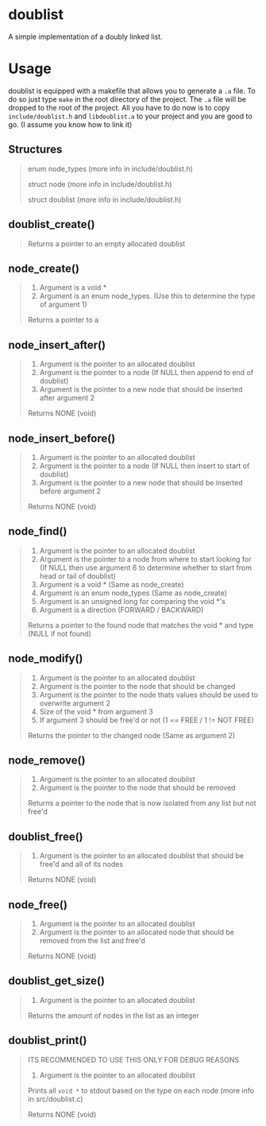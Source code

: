# doublist
A simple implementation of a doubly linked list.

# Usage
doublist is equipped with a makefile that allows you to generate a `.a` file.
To do so just type `make` in the root directory of the project.
The `.a` file will be dropped to the root of the project.
All you have to do now is to copy `include/doublist.h` and `libdoublist.a` to your project and you are good to go. (I assume you know how to link it)

## Structures
>
> enum node_types (more info in include/doublist.h)
>
> struct node (more info in include/doublist.h)
> 
> struct doublist (more info in include/doublist.h)


## doublist_create() 
> Returns a pointer to an empty allocated doublist
>

## node_create()
> 1. Argument is a void \*
> 2. Argument is an enum node_types. (Use this to determine the type of argument 1)
>
> Returns a pointer to a 

## node_insert_after()
> 1. Argument is the pointer to an allocated doublist
> 2. Argument is the pointer to a node (If NULL then append to end of doublist)
> 3. Argument is the pointer to a new node that should be inserted after argument 2
>
> Returns NONE (void)

## node_insert_before()
> 1. Argument is the pointer to an allocated doublist
> 2. Argument is the pointer to a node (If NULL then insert to start of doublist)
> 3. Argument is the pointer to a new node that should be inserted before argument 2
>
> Returns NONE (void)

## node_find()
> 1. Argument is the pointer to an allocated doublist
> 2. Argument is the pointer to a node from where to start looking for (If NULL then use argument 6 to determine whether to start from head or tail of doublist)
> 3. Argument is a void * (Same as node_create)
> 4. Argument is an enum node_types (Same as node_create)
> 5. Argument is an unsigned long for comparing the void \*'s
> 6. Argument is a direction (FORWARD / BACKWARD) 
>
> Returns a pointer to the found node that matches the void * and type (NULL if not found)

## node_modify()
> 1. Argument is the pointer to an allocated doublist
> 2. Argument is the pointer to the node that should be changed
> 3. Argument is the pointer to the node thats values should be used to overwrite argument 2
> 4. Size of the void * from argument 3
> 5. If argument 3 should be free'd or not (1 == FREE / 1 != NOT FREE)
>
> Returns the pointer to the changed node (Same as argument 2)

## node_remove()
> 1. Argument is the pointer to an allocated doublist
> 2. Argument is the pointer to the node that should be removed
> 
> Returns a pointer to the node that is now isolated from any list but not free'd

## doublist_free()
> 1. Argument is the pointer to an allocated doublist that should be free'd and all of its nodes
>
> Returns NONE (void)

## node_free()
> 1. Argument is the pointer to an allocated doublist
> 2. Argument is the pointer to an allocated node that should be removed from the list and free'd
>
> Returns NONE (void)

## doublist_get_size()
> 1. Argument is the pointer to an allocated doublist
> 
> Returns the amount of nodes in the list as an integer

## doublist_print()
> ITS RECOMMENDED TO USE THIS ONLY FOR DEBUG REASONS
> 1. Argument is the pointer to an allocated doublist
>
> Prints all `void *` to stdout based on the type on each node (more info in src/doublist.c)
>
> Returns NONE (void)

